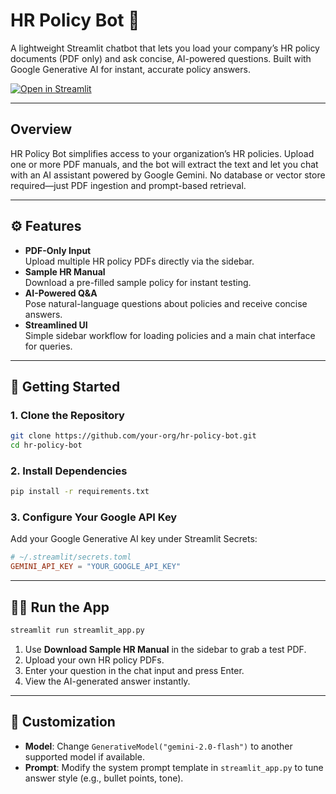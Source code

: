 
# HR Policy Bot 📄

A lightweight Streamlit chatbot that lets you load your company’s HR policy documents (PDF only) and ask concise, AI-powered questions. Built with Google Generative AI for instant, accurate policy answers.

[![Open in Streamlit](https://static.streamlit.io/badges/streamlit_badge_black_white.svg)]((https://hr-policy-chatbot.streamlit.app/))

---

## Overview

HR Policy Bot simplifies access to your organization’s HR policies. Upload one or more PDF manuals, and the bot will extract the text and let you chat with an AI assistant powered by Google Gemini. No database or vector store required—just PDF ingestion and prompt-based retrieval.

---

## ⚙️ Features

- **PDF-Only Input**  
  Upload multiple HR policy PDFs directly via the sidebar.
- **Sample HR Manual**  
  Download a pre-filled sample policy for instant testing.
- **AI-Powered Q&A**  
  Pose natural-language questions about policies and receive concise answers.
- **Streamlined UI**  
  Simple sidebar workflow for loading policies and a main chat interface for queries.

---

## 🚀 Getting Started

### 1. Clone the Repository
```bash
git clone https://github.com/your-org/hr-policy-bot.git
cd hr-policy-bot
```

### 2. Install Dependencies
```bash
pip install -r requirements.txt
```

### 3. Configure Your Google API Key
Add your Google Generative AI key under Streamlit Secrets:
```toml
# ~/.streamlit/secrets.toml
GEMINI_API_KEY = "YOUR_GOOGLE_API_KEY"
```

---

## 🏃‍♂️ Run the App

```bash
streamlit run streamlit_app.py
```

1. Use **Download Sample HR Manual** in the sidebar to grab a test PDF.  
2. Upload your own HR policy PDFs.  
3. Enter your question in the chat input and press Enter.  
4. View the AI-generated answer instantly.

---

## 🔧 Customization

- **Model**: Change `GenerativeModel("gemini-2.0-flash")` to another supported model if available.  
- **Prompt**: Modify the system prompt template in `streamlit_app.py` to tune answer style (e.g., bullet points, tone).
